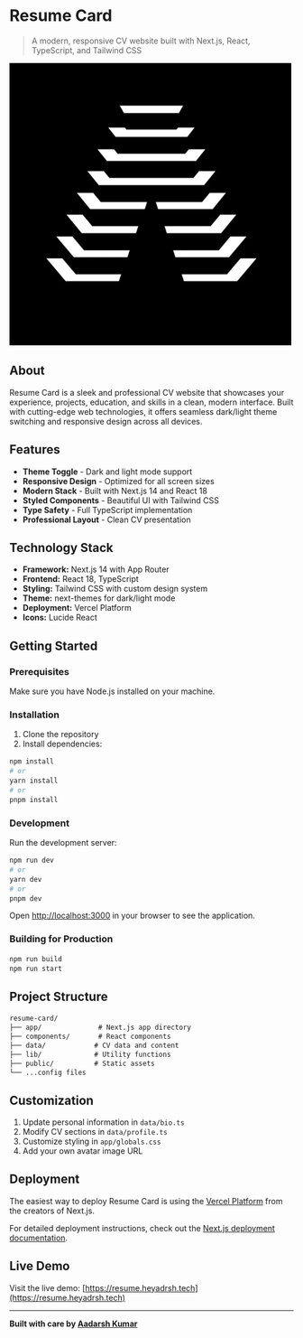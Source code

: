 # Resume Card

> A modern, responsive CV website built with Next.js, React, TypeScript, and Tailwind CSS

![Resume Card Preview](./public/show.png)

## About

Resume Card is a sleek and professional CV website that showcases your experience, projects, education, and skills in a clean, modern interface. Built with cutting-edge web technologies, it offers seamless dark/light theme switching and responsive design across all devices.

## Features

- **Theme Toggle** - Dark and light mode support
- **Responsive Design** - Optimized for all screen sizes
- **Modern Stack** - Built with Next.js 14 and React 18
- **Styled Components** - Beautiful UI with Tailwind CSS
- **Type Safety** - Full TypeScript implementation
- **Professional Layout** - Clean CV presentation

## Technology Stack

- **Framework:** Next.js 14 with App Router
- **Frontend:** React 18, TypeScript
- **Styling:** Tailwind CSS with custom design system
- **Theme:** next-themes for dark/light mode
- **Deployment:** Vercel Platform
- **Icons:** Lucide React

## Getting Started

### Prerequisites

Make sure you have Node.js installed on your machine.

### Installation

1. Clone the repository
2. Install dependencies:

```bash
npm install
# or
yarn install
# or
pnpm install
```

### Development

Run the development server:

```bash
npm run dev
# or
yarn dev
# or
pnpm dev
```

Open [http://localhost:3000](http://localhost:3000) in your browser to see the application.

### Building for Production

```bash
npm run build
npm run start
```

## Project Structure

```
resume-card/
├── app/              # Next.js app directory
├── components/       # React components
├── data/            # CV data and content
├── lib/             # Utility functions
├── public/          # Static assets
└── ...config files
```

## Customization

1. Update personal information in `data/bio.ts`
2. Modify CV sections in `data/profile.ts`
3. Customize styling in `app/globals.css`
4. Add your own avatar image URL

## Deployment

The easiest way to deploy Resume Card is using the [Vercel Platform](https://vercel.com/new?utm_medium=default-template&filter=next.js&utm_source=create-next-app&utm_campaign=create-next-app-readme) from the creators of Next.js.

For detailed deployment instructions, check out the [Next.js deployment documentation](https://nextjs.org/docs/deployment).

## Live Demo

Visit the live demo: [https://resume.heyadrsh.tech](https://resume.heyadrsh.tech)

---

**Built with care by [Aadarsh Kumar](https://github.com/heyadrsh)**
